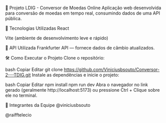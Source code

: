 💱 Projeto LDIG - Conversor de Moedas Online
Aplicação web desenvolvida para conversão de moedas em tempo real, consumindo dados de uma API pública.

🚀 Tecnologias Utilizadas
React

Vite (ambiente de desenvolvimento leve e rápido)

🔗 API Utilizada
Frankfurter API — fornece dados de câmbio atualizados.

🛠️ Como Executar o Projeto
Clone o repositório:

bash
Copiar
Editar
git clone https://github.com/Viniciusbsouto/Conversor-2---TDIG.git
Instale as dependências e inicie o projeto:

bash
Copiar
Editar
npm install
npm run dev
Abra o navegador no link gerado (geralmente http://localhost:5173) ou pressione Ctrl + Clique sobre ele no terminal.

👥 Integrantes da Equipe
@viniciusbsouto

@raifftelecio
